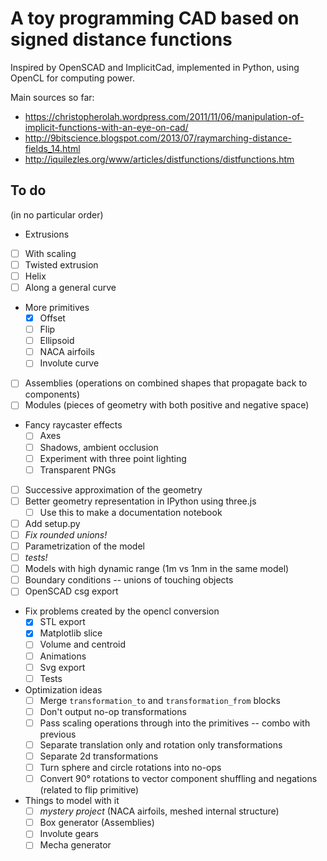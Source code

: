 A toy programming CAD based on signed distance functions
========================================================

Inspired by OpenSCAD and ImplicitCad, implemented in Python, using OpenCL for
computing power.

Main sources so far:
- https://christopherolah.wordpress.com/2011/11/06/manipulation-of-implicit-functions-with-an-eye-on-cad/
- http://9bitscience.blogspot.com/2013/07/raymarching-distance-fields_14.html
- http://iquilezles.org/www/articles/distfunctions/distfunctions.htm

## To do
(in no particular order)
-  Extrusions
  - [ ] With scaling
  - [ ] Twisted extrusion
  - [ ] Helix
  - [ ] Along a general curve
- More primitives
    - [X] Offset
    - [ ] Flip
    - [ ] Ellipsoid
    - [ ] NACA airfoils
    - [ ] Involute curve
- [ ] Assemblies (operations on combined shapes that propagate back to components)
- [ ] Modules (pieces of geometry with both positive and negative space)
- Fancy raycaster effects
    - [ ] Axes
    - [ ] Shadows, ambient occlusion
    - [ ] Experiment with three point lighting
    - [ ] Transparent PNGs
- [ ] Successive approximation of the geometry
- [ ] Better geometry representation in IPython using three.js
  - [ ] Use this to make a documentation notebook
- [ ] Add setup.py
- [ ] *Fix rounded unions!*
- [ ] Parametrization of the model
- [ ] *tests!*
- [ ] Models with high dynamic range (1m vs 1nm in the same model)
- [ ] Boundary conditions -- unions of touching objects
- [ ] OpenSCAD csg export
- Fix problems created by the opencl conversion
  - [X] STL export
  - [X] Matplotlib slice
  - [ ] Volume and centroid
  - [ ] Animations
  - [ ] Svg export
  - [ ] Tests
- Optimization ideas
  - [ ] Merge `transformation_to` and `transformation_from` blocks
  - [ ] Don't output no-op transformations
  - [ ] Pass scaling operations through into the primitives -- combo with previous
  - [ ] Separate translation only and rotation only transformations
  - [ ] Separate 2d transformations
  - [ ] Turn sphere and circle rotations into no-ops
  - [ ] Convert 90° rotations to vector component shuffling and negations (related to flip primitive)
- Things to model with it
  - [ ] _mystery project_ (NACA airfoils, meshed internal structure)
  - [ ] Box generator (Assemblies)
  - [ ] Involute gears
  - [ ] Mecha generator
